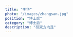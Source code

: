 ```yaml
---
title: "李华"
photo: "/images/zhangsan.jpg"
position: "博士后"
category: "博士后"
description: "研究方向是"
---
```

